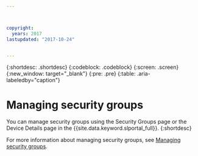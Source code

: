 ```yaml
---



copyright:
  years: 2017
lastupdated: "2017-10-24"


---
```


{:shortdesc: .shortdesc}
{:codeblock: .codeblock}
{:screen: .screen}
{:new_window: target="_blank"}
{:pre: .pre}
{:table: .aria-labeledby="caption"}


# Managing security groups

You can manage security groups using the Security Groups page or the Device Details page in the {{site.data.keyword.slportal_full}}.
{:shortdesc}

For more information about managing security groups, see [Managing security groups](/docs/infrastructure/security-groups/sg_managing.html).
